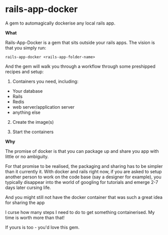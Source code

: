 # rails-app-docker
A gem to automagically dockerise any local rails app.

**What**

Rails-App-Docker is a gem that sits outside your rails apps. The vision is that you simply run:

`rails-app-docker <rails-app-folder-name>`

And the gem will walk you through a workflow through some preshipped recipes and setup:

1. Containers you need, including:
  - Your database
  - Rails
  - Redis
  - web server/application server
  - anything else

2. Create the image(s) 

3. Start the containers

**Why**

The promise of docker is that you can package up and share you app with little or no ambiguity.

For that promise to be realised, the packaging and sharing has to be simpler than it currently it. With docker and rails right now, if you are asked to setup another person to work on the code base (say a designer for example), you typically disappear into the world of googling for tutorials and emerge 2-7 days later cursing life. 

And you might still not have the docker container that was such a great idea for sharing the app

I curse how many steps I need to do to get something containerised. My time is worth more than that!

If yours is too - you'd love this gem.


